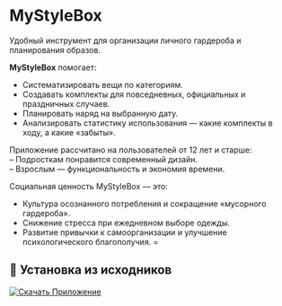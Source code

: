 # MyStyleBox

Удобный инструмент для организации личного гардероба и планирования образов.

**MyStyleBox** помогает:
- Систематизировать вещи по категориям.
- Создавать комплекты для повседневных, официальных и праздничных случаев.
- Планировать наряд на выбранную дату.
- Анализировать статистику использования — какие комплекты в ходу, а какие «забыты».

Приложение рассчитано на пользователей от 12 лет и старше:  
– Подросткам понравится современный дизайн.  
– Взрослым — функциональность и экономия времени.

Социальная ценность MyStyleBox — это:
- Культура осознанного потребления и сокращение «мусорного гардероба».
- Снижение стресса при ежедневном выборе одежды.
- Развитие привычки к самоорганизации и улучшение психологического благополучия.
=
## 🚀 Установка из исходников

[![Скачать Приложение](https://img.shields.io/badge/Скачать-APK-blue)](https://github.com/VeronikaGon/MyStyleBox/releases/download/v1.0/MyStyleBox.apk)
